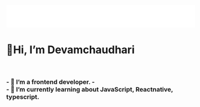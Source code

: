 <img src="https://github.com/Devamchaudhari/Devamchaudhari/blob/main/GITHUB%20README.png" width="900px">
<br>
<h1>🙌Hi, I’m Devamchaudhari</h1>
<br>
<h3>
- 👀 I’m a frontend developer.
- <br>
- 🌱 I’m currently learning about JavaScript, Reactnative, typescript.
</h3>
<!---
Devamchaudhari/Devamchaudhari is a ✨ special ✨ repository because its `README.md` (this file) appears on your GitHub profile.
You can click the Preview link to take a look at your changes.
--->

